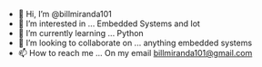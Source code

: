 - 👋 Hi, I’m @billmiranda101
- 👀 I’m interested in ... Embedded Systems and Iot
- 🌱 I’m currently learning ... Python
- 💞️ I’m looking to collaborate on ... anything embedded systems
- 📫 How to reach me ... On my email billmiranda101@gmail.com

<!---
billmiranda101/billmiranda101 is a ✨ special ✨ repository because its `README.md` (this file) appears on your GitHub profile.
You can click the Preview link to take a look at your changes.
--->
